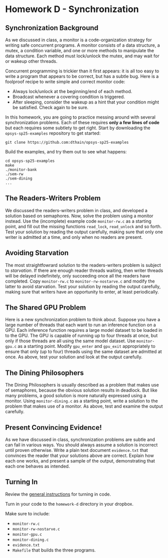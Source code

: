 # Homework D - Synchronization

## Synchronization Background

As we discussed in class, a monitor is a code-organization strategy for writing safe concurrent programs.
A monitor consists of a data structure, a mutex, a condition variable,
and one or more methods to manipulate the data structure.
Each method must lock/unlock the mutex, and may wait for or wakeup other threads.

Concurrent programming is trickier than it first appears:
it is all too easy to write a program that appears to be correct, but has a subtle bug.
Here is a foolproof recipe to write simple and correct monitor code:

- Always lock/unlock at the beginning/end of each method.
- Broadcast whenever a covering condition is triggered.
- After sleeping, consider the wakeup as a hint that your condition might be satisfied. Check again to be sure. 

In this homework, you are going to practice messing around with several synchronization problems.
Each of these requires **only a few lines of code** but each requires some subtlety to get right.
Start by downloading the `opsys-sp25-examples` repository to get started:

```
git clone https://github.com:dthain/opsys-sp25-examples
```

Build the examples, and try them out to see what happens:
```
cd opsys-sp25-examples
make
./monitor-bank
./sem-rw
./sem-dining
...
```

## The Readers-Writers Problem

We discussed the readers-writers problem in class, and developed a solution based on semaphores.
Now, solve the problem using a monitor instead.  Use the (incomplete) example code `monitor-rw.c`
as a starting point, and fill out the missing functions `read_lock`, `read_unlock` and so forth.  Test your solution by reading the output
carefully, making sure that only one writer is admitted at a time, and only when no readers are present.

## Avoiding Starvation

The most straightfowrard solution to the readers-writers problem is subject to *starvation*.  If there are enough reader
threads waiting, then writer threads will be delayed indefinitely, only succeeding once all the readers have completed.
Copy `monitor-rw.c` to `monitor-rw-nostarve.c` and modify the latter to avoid starvation.  Test your solution by reading the output
carefully, making sure that writers have an opportunity to enter, at least periodically.

## The Shared GPU Problem

Here is a new synchronization problem to think about. Suppose you have a large number of threads that each want to run an inference function on a GPU.
Each inference function requires a large model dataset to be loaded in to the GPU.
The GPU is capable of running up to four threads at once, but only if those threads are all using
the same model dataset.  Use `monitor-gpu.c` as a starting point.
Modify `gpu_enter` and `gpu_exit` appropriately to ensure that only (up to four) threads using the same dataset are admitted at once.
As above, test your solution and look at the output carefully.

## The Dining Philosophers

The Dining Philosophers is usually described as a problem that makes use of semaphores,
because the obvious solution results in deadlock.  But like many problems, a good solution
is more naturally expressed using a monitor.  Using `monitor-dining.c` as a starting point,
write a solution to the problem that makes use of a monitor.  As above, test and examine the output carefully.

## Present Convincing Evidence!

As we have discussed in class, synchronization problems are subtle and can fail in various ways.
You should always assume a solution is incorrect until proven otherwise.
Write a plain text document `evidence.txt` that convinces the reader that your solutions above are correct.
Explain how each one works, and present a sample of the output, demonstrating that each one behaves as intended.

## Turning In

Review the [general instructions](general) for turning in code.

Turn in your code to the `homework-d` directory in your dropbox.

Make sure to include:
- `monitor-rw.c`
- `monitor-rw-nostarve.c`
- `monitor-gpu.c`
- `monitor-dining.c`
- `evidence.txt`
- `Makefile` that builds the three programs.
